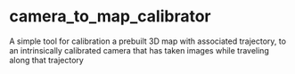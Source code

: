 # camera_to_map_calibrator
A simple tool for calibration a prebuilt 3D map with associated trajectory, to an intrinsically calibrated camera that has taken images while traveling along that trajectory
